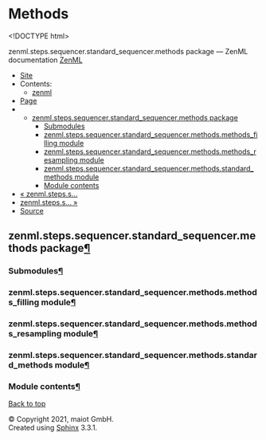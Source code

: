 # Methods

&lt;!DOCTYPE html&gt;

zenml.steps.sequencer.standard\_sequencer.methods package — ZenML documentation  [ZenML](https://github.com/maiot-io/zenml/tree/6be0fdee8f24521c23cd6da945592183a59e7693/docs/sphinx_docs/_build/html/index.html)

*  [Site](https://github.com/maiot-io/zenml/tree/6be0fdee8f24521c23cd6da945592183a59e7693/docs/sphinx_docs/_build/html/index.html)
  * Contents:
    * [zenml](https://github.com/maiot-io/zenml/tree/6be0fdee8f24521c23cd6da945592183a59e7693/docs/sphinx_docs/_build/html/modules.html)
*  [Page](zenml.steps.sequencer.standard_sequencer.methods.md)
  * * [zenml.steps.sequencer.standard\_sequencer.methods package](zenml.steps.sequencer.standard_sequencer.methods.md)
      * [Submodules](zenml.steps.sequencer.standard_sequencer.methods.md#submodules)
      * [zenml.steps.sequencer.standard\_sequencer.methods.methods\_filling module](zenml.steps.sequencer.standard_sequencer.methods.md#zenml-steps-sequencer-standard-sequencer-methods-methods-filling-module)
      * [zenml.steps.sequencer.standard\_sequencer.methods.methods\_resampling module](zenml.steps.sequencer.standard_sequencer.methods.md#zenml-steps-sequencer-standard-sequencer-methods-methods-resampling-module)
      * [zenml.steps.sequencer.standard\_sequencer.methods.standard\_methods module](zenml.steps.sequencer.standard_sequencer.methods.md#zenml-steps-sequencer-standard-sequencer-methods-standard-methods-module)
      * [Module contents](zenml.steps.sequencer.standard_sequencer.methods.md#module-contents)
* [ « zenml.steps.s...](./)
* [ zenml.steps.s... »](../../zenml.steps.split.md)
*  [Source](https://github.com/maiot-io/zenml/tree/6be0fdee8f24521c23cd6da945592183a59e7693/docs/sphinx_docs/_build/html/_sources/zenml.steps.sequencer.standard_sequencer.methods.rst.txt)

## zenml.steps.sequencer.standard\_sequencer.methods package[¶](zenml.steps.sequencer.standard_sequencer.methods.md#zenml-steps-sequencer-standard-sequencer-methods-package)

### Submodules[¶](zenml.steps.sequencer.standard_sequencer.methods.md#submodules)

### zenml.steps.sequencer.standard\_sequencer.methods.methods\_filling module[¶](zenml.steps.sequencer.standard_sequencer.methods.md#zenml-steps-sequencer-standard-sequencer-methods-methods-filling-module)

### zenml.steps.sequencer.standard\_sequencer.methods.methods\_resampling module[¶](zenml.steps.sequencer.standard_sequencer.methods.md#zenml-steps-sequencer-standard-sequencer-methods-methods-resampling-module)

### zenml.steps.sequencer.standard\_sequencer.methods.standard\_methods module[¶](zenml.steps.sequencer.standard_sequencer.methods.md#zenml-steps-sequencer-standard-sequencer-methods-standard-methods-module)

### Module contents[¶](zenml.steps.sequencer.standard_sequencer.methods.md#module-contents)

 [Back to top](zenml.steps.sequencer.standard_sequencer.methods.md)

 © Copyright 2021, maiot GmbH.  
 Created using [Sphinx](http://sphinx-doc.org/) 3.3.1.  


